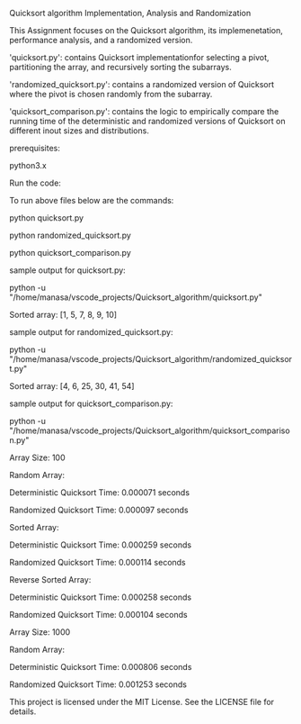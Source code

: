 Quicksort algorithm Implementation, Analysis and Randomization

This Assignment focuses on the Quicksort algorithm, its implemenetation, performance analysis, and a randomized version.

'quicksort.py': contains Quicksort implementationfor selecting a pivot, partitioning the array, and recursively sorting the subarrays.

'randomized_quicksort.py': contains a randomized version of Quicksort where the pivot is chosen randomly from the subarray.

'quicksort_comparison.py': contains the logic to empirically compare the running time of the deterministic and randomized versions of Quicksort on different inout sizes and distributions.

prerequisites:

python3.x

Run the code:

To run above files below are the commands:

python quicksort.py

python randomized_quicksort.py

python quicksort_comparison.py

sample output for quicksort.py:

python -u "/home/manasa/vscode_projects/Quicksort_algorithm/quicksort.py"

Sorted array: [1, 5, 7, 8, 9, 10]

sample output for randomized_quicksort.py:

python -u "/home/manasa/vscode_projects/Quicksort_algorithm/randomized_quicksort.py"

Sorted array: [4, 6, 25, 30, 41, 54]

sample output for quicksort_comparison.py:

python -u "/home/manasa/vscode_projects/Quicksort_algorithm/quicksort_comparison.py"

Array Size: 100

Random Array:

Deterministic Quicksort Time: 0.000071 seconds

Randomized Quicksort Time: 0.000097 seconds

Sorted Array:

Deterministic Quicksort Time: 0.000259 seconds

Randomized Quicksort Time: 0.000114 seconds

Reverse Sorted Array:

Deterministic Quicksort Time: 0.000258 seconds

Randomized Quicksort Time: 0.000104 seconds

Array Size: 1000

Random Array:

Deterministic Quicksort Time: 0.000806 seconds

Randomized Quicksort Time: 0.001253 seconds

This project is licensed under the MIT License. See the LICENSE file for details.
